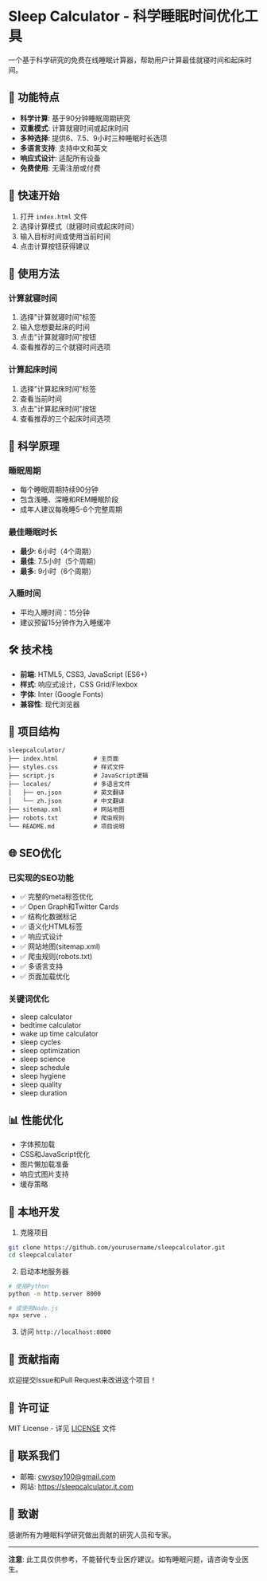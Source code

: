 # Sleep Calculator - 科学睡眠时间优化工具

一个基于科学研究的免费在线睡眠计算器，帮助用户计算最佳就寝时间和起床时间。

## 🌟 功能特点

- **科学计算**: 基于90分钟睡眠周期研究
- **双重模式**: 计算就寝时间或起床时间
- **多种选择**: 提供6、7.5、9小时三种睡眠时长选项
- **多语言支持**: 支持中文和英文
- **响应式设计**: 适配所有设备
- **免费使用**: 无需注册或付费

## 🚀 快速开始

1. 打开 `index.html` 文件
2. 选择计算模式（就寝时间或起床时间）
3. 输入目标时间或使用当前时间
4. 点击计算按钮获得建议

## 📱 使用方法

### 计算就寝时间
1. 选择"计算就寝时间"标签
2. 输入您想要起床的时间
3. 点击"计算就寝时间"按钮
4. 查看推荐的三个就寝时间选项

### 计算起床时间
1. 选择"计算起床时间"标签
2. 查看当前时间
3. 点击"计算起床时间"按钮
4. 查看推荐的三个起床时间选项

## 🔬 科学原理

### 睡眠周期
- 每个睡眠周期持续90分钟
- 包含浅睡、深睡和REM睡眠阶段
- 成年人建议每晚睡5-6个完整周期

### 最佳睡眠时长
- **最少**: 6小时（4个周期）
- **最佳**: 7.5小时（5个周期）
- **最多**: 9小时（6个周期）

### 入睡时间
- 平均入睡时间：15分钟
- 建议预留15分钟作为入睡缓冲

## 🛠️ 技术栈

- **前端**: HTML5, CSS3, JavaScript (ES6+)
- **样式**: 响应式设计，CSS Grid/Flexbox
- **字体**: Inter (Google Fonts)
- **兼容性**: 现代浏览器

## 📁 项目结构

```
sleepcalculator/
├── index.html          # 主页面
├── styles.css          # 样式文件
├── script.js           # JavaScript逻辑
├── locales/            # 多语言文件
│   ├── en.json         # 英文翻译
│   └── zh.json         # 中文翻译
├── sitemap.xml         # 网站地图
├── robots.txt          # 爬虫规则
└── README.md           # 项目说明
```

## 🌐 SEO优化

### 已实现的SEO功能
- ✅ 完整的meta标签优化
- ✅ Open Graph和Twitter Cards
- ✅ 结构化数据标记
- ✅ 语义化HTML标签
- ✅ 响应式设计
- ✅ 网站地图(sitemap.xml)
- ✅ 爬虫规则(robots.txt)
- ✅ 多语言支持
- ✅ 页面加载优化

### 关键词优化
- sleep calculator
- bedtime calculator
- wake up time calculator
- sleep cycles
- sleep optimization
- sleep science
- sleep schedule
- sleep hygiene
- sleep quality
- sleep duration

## 📊 性能优化

- 字体预加载
- CSS和JavaScript优化
- 图片懒加载准备
- 响应式图片支持
- 缓存策略

## 🔧 本地开发

1. 克隆项目
```bash
git clone https://github.com/yourusername/sleepcalculator.git
cd sleepcalculator
```

2. 启动本地服务器
```bash
# 使用Python
python -m http.server 8000

# 或使用Node.js
npx serve .
```

3. 访问 `http://localhost:8000`

## 📝 贡献指南

欢迎提交Issue和Pull Request来改进这个项目！

## 📄 许可证

MIT License - 详见 [LICENSE](LICENSE) 文件

## 🤝 联系我们

- 邮箱: cwyspy100@gmail.com
- 网站: https://sleepcalculator.it.com

## 🙏 致谢

感谢所有为睡眠科学研究做出贡献的研究人员和专家。

---

**注意**: 此工具仅供参考，不能替代专业医疗建议。如有睡眠问题，请咨询专业医生。 